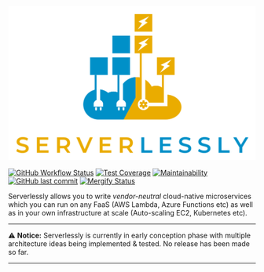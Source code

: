 ![Serverlessly Logo](./assets/logo.png)

[![GitHub Workflow Status](https://img.shields.io/github/workflow/status/ServerlesslyStack/Serverlessly/Matrix%20Test?label=matrix%20test&logo=GitHub%20Actions&logoColor=%23FFF)](https://github.com/ServerlesslyStack/Serverlessly/actions?query=workflow%3A%22Matrix+Test%22) [![Test Coverage](https://api.codeclimate.com/v1/badges/0e90105dedab44b215c7/test_coverage)](https://codeclimate.com/repos/5f74e15da031507242007101/test_coverage) [![Maintainability](https://api.codeclimate.com/v1/badges/0e90105dedab44b215c7/maintainability)](https://codeclimate.com/repos/5f74e15da031507242007101/maintainability) [![GitHub last commit](https://img.shields.io/github/last-commit/ServerlesslyStack/Serverlessly?logo=github)](https://github.com/ServerlesslyStack/Serverlessly/commits/main) [![Mergify Status](https://img.shields.io/endpoint.svg?url=https://gh.mergify.io/badges/ServerlesslyStack/Serverlessly&style=flat)](https://github.com/ServerlesslyStack/Serverlessly/blob/main/.github/mergify.yml)

Serverlessly allows you to write _vendor-neutral_ cloud-native microservices which you can run on any FaaS (AWS Lambda, Azure Functions etc) as well as in your own infrastructure at scale (Auto-scaling EC2, Kubernetes etc).

---

:warning: **Notice:** Serverlessly is currently in early conception phase with multiple architecture ideas being implemented & tested. No release has been made so far.

---
